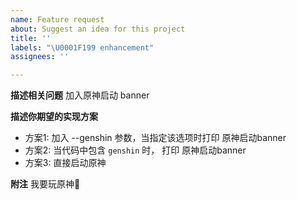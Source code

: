 ```yaml
---
name: Feature request
about: Suggest an idea for this project
title: ''
labels: "\U0001F199 enhancement"
assignees: ''

---
```


**描述相关问题**
加入原神启动 banner

**描述你期望的实现方案**
- 方案1: 加入 --genshin 参数，当指定该选项时打印 原神启动banner
- 方案2: 当代码中包含 `genshin` 时， 打印 原神启动banner
- 方案3: 直接启动原神

**附注**
我要玩原神🤤
